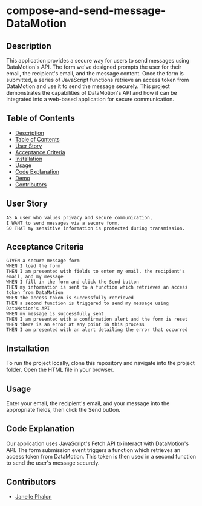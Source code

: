 # compose-and-send-message-DataMotion

## Description
This application provides a secure way for users to send messages using DataMotion's API. The form we've designed prompts the user for their email, the recipient's email, and the message content. Once the form is submitted, a series of JavaScript functions retrieve an access token from DataMotion and use it to send the message securely. This project demonstrates the capabilities of DataMotion's API and how it can be integrated into a web-based application for secure communication.

## Table of Contents 
  - [Description](#description)
  - [Table of Contents](#table-of-contents)
  - [User Story](#user-story)
  - [Acceptance Criteria](#acceptance-criteria)
  - [Installation](#installation)
  - [Usage](#usage)
  - [Code Explanation](#code-explanation)
  - [Demo](#demo)
  - [Contributors](#contributors)

## User Story
```
AS A user who values privacy and secure communication,
I WANT to send messages via a secure form,
SO THAT my sensitive information is protected during transmission.
```

## Acceptance Criteria 
```
GIVEN a secure message form
WHEN I load the form
THEN I am presented with fields to enter my email, the recipient's email, and my message
WHEN I fill in the form and click the Send button
THEN my information is sent to a function which retrieves an access token from DataMotion
WHEN the access token is successfully retrieved
THEN a second function is triggered to send my message using DataMotion's API
WHEN my message is successfully sent
THEN I am presented with a confirmation alert and the form is reset
WHEN there is an error at any point in this process
THEN I am presented with an alert detailing the error that occurred
```

## Installation
To run the project locally, clone this repository and navigate into the project folder. Open the HTML file in your browser.

## Usage
Enter your email, the recipient's email, and your message into the appropriate fields, then click the Send button.

## Code Explanation
Our application uses JavaScript's Fetch API to interact with DataMotion's API. The form submission event triggers a function which retrieves an access token from DataMotion. This token is then used in a second function to send the user's message securely.

## Contributors
- [Janelle Phalon](https://github.com/janellephalon)

